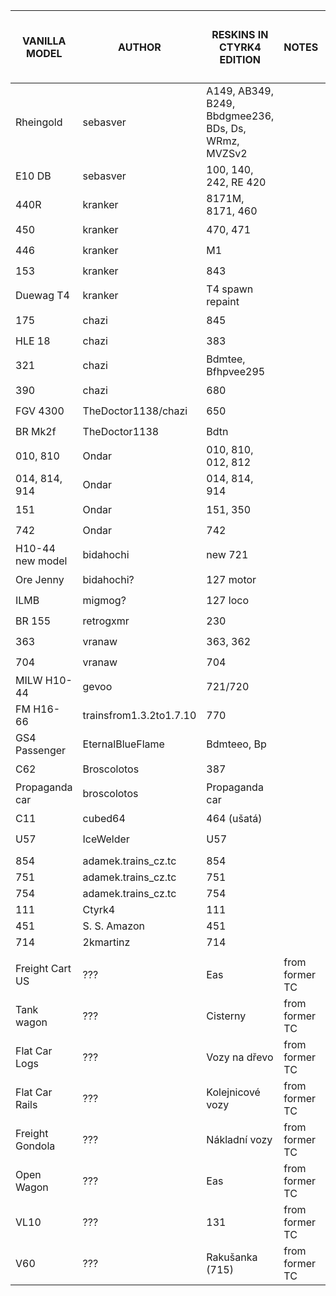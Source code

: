 | VANILLA MODEL	   | AUTHOR                  | RESKINS IN CTYRK4 EDITION                            | NOTES             | RESULT ❓-not solved/❌-disallowed/✅-allowed |
|------------------|-------------------------|------------------------------------------------------|-------------------| --- |
| Rheingold        | sebasver                | A149, AB349, B249, Bbdgmee236, BDs, Ds, WRmz, MVZSv2 |                   | ❓ |
| E10 DB           | sebasver                | 100, 140, 242, RE 420                                |                   | ❓ |
| 440R             | kranker                 | 8171M, 8171, 460                                     |                   | ❓ |
| 450              | kranker                 | 470, 471                                             |                   | ❓ |
| 446              | kranker                 | M1                                                   |                   | ❓ |
| 153              | kranker                 | 843                                                  |                   | ❓ |
| Duewag T4        | kranker                 | T4 spawn repaint                                     |                   | ❓ |
| 175              | chazi                   | 845                                                  |                   | ❓ |
| HLE 18           | chazi                   | 383                                                  |                   | ❓ |
| 321              | chazi                   | Bdmtee, Bfhpvee295                                   |                   | ❓ |
| 390              | chazi                   | 680                                                  |                   | ❓ |
| FGV 4300         | TheDoctor1138/chazi     | 650                                                  |                   | ❓ |
| BR Mk2f          | TheDoctor1138           | Bdtn                                                 |                   | ❓ |
| 010, 810         | Ondar                   | 010, 810, 012, 812                                   |                   | ❓ |
| 014, 814, 914    | Ondar                   | 014, 814, 914                                        |                   | ❓ |
| 151              | Ondar                   | 151, 350                                             |                   | ❓ |
| 742              | Ondar                   | 742                                                  |                   | ❓ |
| H10-44 new model | bidahochi               | new 721                                              |                   | ❓ |
| Ore Jenny        | bidahochi?              | 127 motor                                            |                   | ❓ |
| ILMB             | migmog?                 | 127 loco                                             |                   | ❓ |
| BR 155           | retrogxmr               | 230                                                  |                   | ❓ |
| 363              | vranaw                  | 363, 362                                             |                   | ❓ |
| 704              | vranaw                  | 704                                                  |                   | ❓ |
| MILW H10-44      | gevoo                   | 721/720                                              |                   | ❓ |
| FM H16-66        | trainsfrom1.3.2to1.7.10 | 770                                                  |                   | ❓ |
| GS4 Passenger    | EternalBlueFlame        | Bdmteeo, Bp                                          |                   | ❓ |
| C62              | Broscolotos             | 387                                                  |                   | ❓ |
| Propaganda car   | broscolotos             | Propaganda car                                       |                   | ❓ |
| C11              | cubed64                 | 464 (ušatá)                                          |                   | ❓ |
| U57              | IceWelder               | U57                                                  |                   | ❓ |
|                  |                         |                                                      |                   | |
| 854              | adamek.trains_cz.tc     | 854                                                  |                   | ✅ |
| 751              | adamek.trains_cz.tc     | 751                                                  |                   | ✅ |
| 754              | adamek.trains_cz.tc     | 754                                                  |                   | ✅ |
| 111              | Ctyrk4                  | 111                                                  |                   | ✅ |
| 451              | S. S. Amazon            | 451                                                  |                   | ✅ |
| 714              | 2kmartinz               | 714                                                  |                   | ✅ |
|                  |                         |                                                      |                   | |
| Freight Cart US  | ???                     | Eas                                                  | from former TC    | ❓ |
| Tank wagon       | ???                     | Cisterny                                             | from former TC    | ❓ |
| Flat Car Logs    | ???                     | Vozy na dřevo                                        | from former TC    | ❓ |
| Flat Car Rails   | ???                     | Kolejnicové vozy                                     | from former TC    | ❓ |
| Freight Gondola  | ???                     | Nákladní vozy                                        | from former TC    | ❓ |
| Open Wagon       | ???                     | Eas                                                  | from former TC    | ❓ |
| VL10             | ???                     | 131                                                  | from former TC    | ❓ |
| V60              | ???                     | Rakušanka (715)                                      | from former TC    | ❓ |
